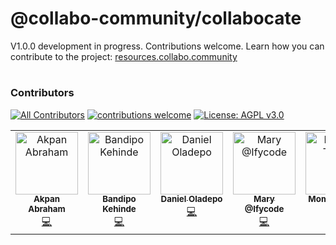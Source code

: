 # @collabo-community/collabocate

V1.0.0 development in progress. Contributions welcome. Learn how you can contribute to the project: [resources.collabo.community](https://resources.collabo.community)

#

### Contributors
[![All Contributors](https://img.shields.io/github/all-contributors/collabo-community/collabocate?color=ee8449&style=flat-square)](#contributors) [![contributions welcome](https://img.shields.io/badge/contributions-welcome-brightgreen.svg?style=flat)](https://docs.collabocommunity.com/projects-overview) [![License: AGPL v3.0](https://img.shields.io/badge/License-AGPL%20v3.0-blue.svg)](https://www.gnu.org/licenses/agpl-3.0)

<!-- ALL-CONTRIBUTORS-LIST:START - Do not remove or modify this section -->
<!-- prettier-ignore-start -->
<!-- markdownlint-disable -->
<table>
  <tbody>
    <tr>
      <td align="center" valign="top" width="16.66%"><a href="https://github.com/Akpjunior94"><img src="https://avatars.githubusercontent.com/u/56775903?v=4?s=100" width="100px;" alt="Akpan Abraham"/><br /><sub><b>Akpan Abraham</b></sub></a><br /><a href="https://github.com/collabo-community/api-server/commits?author=Akpjunior94" title="Code">💻</a></td>
      <td align="center" valign="top" width="16.66%"><a href="https://github.com/KBandipo"><img src="https://avatars.githubusercontent.com/u/138725926?v=4?s=100" width="100px;" alt="Bandipo Kehinde"/><br /><sub><b>Bandipo Kehinde</b></sub></a><br /><a href="https://github.com/collabo-community/api-server/commits?author=KBandipo" title="Code">💻</a></td>
      <td align="center" valign="top" width="16.66%"><a href="https://github.com/Danbaba1"><img src="https://avatars.githubusercontent.com/u/98762494?v=4?s=100" width="100px;" alt="Daniel Oladepo"/><br /><sub><b>Daniel Oladepo</b></sub></a><br /><a href="https://github.com/collabo-community/api-server/commits?author=Danbaba1" title="Code">💻</a></td>
      <td align="center" valign="top" width="16.66%"><a href="https://github.com/Ifycode"><img src="https://avatars.githubusercontent.com/u/45185388?v=4?s=100" width="100px;" alt="Mary @Ifycode"/><br /><sub><b>Mary @Ifycode</b></sub></a><br /><a href="https://github.com/collabo-community/api-server/commits?author=Ifycode" title="Code">💻</a></td>
      <td align="center" valign="top" width="16.66%"><a href="https://tylerjusflyportfolio.netlify.app/"><img src="https://avatars.githubusercontent.com/u/53145644?v=4?s=100" width="100px;" alt="Momoh Taiwo"/><br /><sub><b>Momoh Taiwo</b></sub></a><br /><a href="https://github.com/collabo-community/api-server/commits?author=tylerjusfly" title="Code">💻</a></td>
      <td align="center" valign="top" width="16.66%"><a href="https://github.com/samuko-things"><img src="https://avatars.githubusercontent.com/u/75276934?v=4?s=100" width="100px;" alt="Obiagba Samuel"/><br /><sub><b>Obiagba Samuel</b></sub></a><br /><a href="https://github.com/collabo-community/api-server/commits?author=samuko-things" title="Code">💻</a></td>
    </tr>
  </tbody>
</table>

<!-- markdownlint-restore -->
<!-- prettier-ignore-end -->

<!-- ALL-CONTRIBUTORS-LIST:END -->
